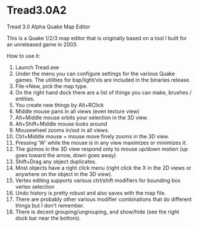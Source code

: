 # Tread3.0A2
Tread 3.0 Alpha Quake Map Editor

This is a Quake 1/2/3 map editor that is originally based on a tool I built for an unreleased game in 2003.

How to use it:

1) Launch Tread.exe
2) Under the menu you can configure settings for the various Quake games. The utilities for bsp/light/vis are included in the binaries release.
3) File->New, pick the map type.
4) On the right hand dock there are a list of things you can make, brushes / entities.
5) You create new things by Alt+RClick
6) Middle mouse pans in all views (even texture view)
7) Alt+Middle mouse orbits your selection in the 3D view.
8) Alt+Shift+Middle mouse looks around
9) Mousewheel zooms in/out in all views.
10) Ctrl+Middle mouse + mouse move finely zooms in the 3D view.
11) Pressing 'W' while the mouse is in any view maximizes or minimizes it.
12) The gizmos in the 3D view respond only to mouse up/down motion (up goes toward the arrow, down goes away)
13) Shift+Drag any object duplicates.
14) Most objects have a right click menu (right click the X in the 2D views or anywhere on the object in the 3D view).
15) Vertex editing supports various ctrl/shift modifiers for bounding box vertex selection
16) Undo history is pretty robust and also saves with the map file.
17) There are probably other various modifier combinations that do different things but I don't remember.
18) There is decent grouping/ungrouping, and show/hide (see the right dock bar near the bottom).
